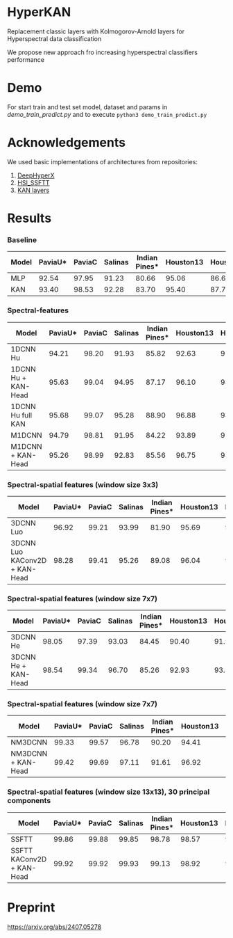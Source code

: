 # HyperKAN
Replacement classic layers with Kolmogorov-Arnold layers for Hyperspectral data classification

We propose new approach fro increasing hyperspectral classifiers performance

# Demo

For start train and test set model, dataset and params in _demo_train_predict.py_ and to execute `python3 demo_train_predict.py`

# Acknowledgements
We used basic implementations of architectures from repositories:

1) [DeepHyperX](https://github.com/nshaud/DeepHyperX)
2) [HSI_SSFTT](https://github.com/zgr6010/HSI_SSFTT)
3) [KAN layers](https://github.com/IvanDrokin/torch-conv-kan)

# Results

### Baseline 

|Model | PaviaU* | PaviaC | Salinas | Indian Pines* | Houston13 | Houston18 | KSC |
|------|---------|--------|---------|---------------|-----------|-----------|--------|
|MLP|	92.54 |	97.95 |	91.23 |	80.66	| 95.06	| 86.62 |	81.84 |
|KAN| 93.40 |	98.53	|92.28|	83.70	|95.40	|87.70	|88.65|

### Spectral-features

|Model|PaviaU*|PaviaC|Salinas|Indian Pines*|Houston13|Houston18|KSC|
|------|---------|--------|---------|---------------|-----------|-----------|--------|
|1DCNN Hu|	94.21	|98.20	|91.93	|85.82	|92.63	|91.32	|84.87|
|1DCNN Hu + KAN-Head|	95.63 |	99.04	|94.95	|87.17	|96.10	|93.00	|88.95|
|1DCNN Hu full KAN|95.68|	99.07|	95.28|	88.90	|96.88|	93.63	|90.91|
M1DCNN	|94.79	|98.81	|91.95	|84.22	|93.89	|91.90	|85.67|
M1DCNN + KAN-Head |	95.26	|98.99|	92.83|	85.56|	96.75|	93.86|	91.12|


### Spectral-spatial features (window size 3x3)

|Model|PaviaU*|PaviaC|Salinas|Indian Pines*|Houston13|Houston18|KSC|
|------|---------|--------|---------|---------------|-----------|-----------|--------|
3DCNN Luo |	96.92 |	99.21 |	93.99	|81.90	|95.69	|92.45	|87.37|
3DCNN Luo KAConv2D + KAN-Head| 	98.28	|99.41	|95.26	|89.08	|96.04	|93.99	|88.80|

### Spectral-spatial features (window size 7x7)

|Model|PaviaU*|PaviaC|Salinas|Indian Pines*|Houston13|Houston18|KSC|
|------|---------|--------|---------|---------------|-----------|-----------|--------|
3DCNN He|	98.05 |	97.39	| 93.03 |	84.45	| 90.40 | 	91.98|	88.87|
3DCNN He + KAN-Head|	98.54 |	99.34 |	96.70	|85.26	|92.93	|93.39	|89.65|

### Spectral-spatial features (window size 7x7)

|Model|PaviaU*|PaviaC|Salinas|Indian Pines*|Houston13|Houston18|KSC|
|------|---------|--------|---------|---------------|-----------|-----------|--------|
NM3DCNN |	99.33	|99.57 |	96.78 |	90.20 |	94.41 |	95.53 |	86.61 |
NM3DCNN + KAN-Head |	99.42 |	99.69 |	97.11 |	91.61 |96.92|	95.63 |	92.01|

### Spectral-spatial features (window size 13x13), 30 principal components

|Model|PaviaU*|PaviaC|Salinas|Indian Pines*|Houston13|Houston18|KSC|
|------|---------|--------|---------|---------------|-----------|-----------|--------|
SSFTT |	99.86 |	99.88	| 99.85 |	98.78 |	98.57 |	96.22 |	95.45 |
SSFTT KAConv2D + KAN-Head | 	99.92 |	99.92 |	99.93 |	99.13| 98.92	|96.55| 	97.34|


# Preprint

https://arxiv.org/abs/2407.05278
